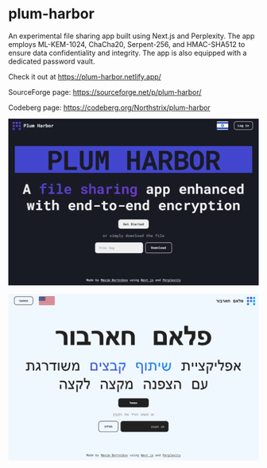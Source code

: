 # plum-harbor
An experimental file sharing app built using Next.js and Perplexity. The app employs ML-KEM-1024, ChaCha20, Serpent-256, and HMAC-SHA512 to ensure data confidentiality and integrity. The app is also equipped with a dedicated password vault.

Check it out at https://plum-harbor.netlify.app/

SourceForge page: https://sourceforge.net/p/plum-harbor/

Codeberg page: https://codeberg.org/Northstrix/plum-harbor

![Alt Homepage English](https://github.com/Northstrix/plum-harbor/blob/main/screenshots/Home-Page-English.png?raw=true)

![Alt Homepage Hebrew](https://github.com/Northstrix/plum-harbor/blob/main/screenshots/Home-Page-Hebrew.png?raw=true)
